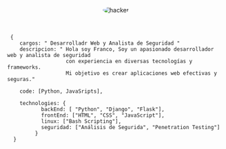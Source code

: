 <div align="center" >
  <img src="https://media2.giphy.com/media/v1.Y2lkPTc5MGI3NjExa3djMmN5OXl5d2NrZ2JxYXZpcGN0ZzNlNTkxY3pxOGx6NGhpODJsMiZlcD12MV9pbnRlcm5hbF9naWZfYnlfaIWQmY3Q9Zw/qgQUggAC3Pfv687qPC/giphy.gif" alt="hacker" style="border-radius: 50%;" >
</div>
<br><br>

```
 {
    cargos: " Desarrolladr Web y Analista de Seguridad "
    descripcion: " Hola soy Franco, Soy un apasionado desarrollador web y analista de seguridad
                   con experiencia en diversas tecnologías y frameworks.
                   Mi objetivo es crear aplicaciones web efectivas y seguras."

    code: [Python, JavaSripts],

    technologies: {
           backEnd: [ "Python", "Django", "Flask"],
           frontEnd: ["HTML", "CSS", "JavaScript"],
           linux: ["Bash Scripting"],
           seguridad: ["Análisis de Segurida", "Penetration Testing"]
         }
  }

```
